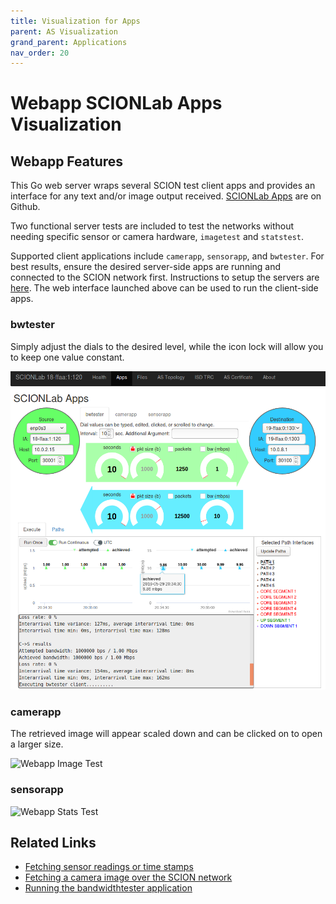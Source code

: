 ```yaml
---
title: Visualization for Apps
parent: AS Visualization
grand_parent: Applications
nav_order: 20
---
```


# Webapp SCIONLab Apps Visualization

## Webapp Features

This Go web server wraps several SCION test client apps and provides an interface for any text and/or image output received. [SCIONLab Apps](http://github.com/netsec-ethz/scion-apps) are on Github.

Two functional server tests are included to test the networks without needing specific sensor or camera hardware, `imagetest` and `statstest`.

Supported client applications include `camerapp`, `sensorapp`, and `bwtester`. For best results, ensure the desired server-side apps are running and connected to the SCION network first. Instructions to setup the servers are [here](https://github.com/netsec-ethz/scion-apps). The web interface launched above can be used to run the client-side apps.

### bwtester

Simply adjust the dials to the desired level, while the icon lock will allow you to keep one value constant.

![Webapp Bandwidth Test](/content/images/webapp_bwtester.png?raw=true "Webapp Bandwidth Test")

### camerapp

The retrieved image will appear scaled down and can be clicked on to open a larger size.

![Webapp Image Test](/content/images/webapp_camerapp.png?raw=true "Webapp Image Test")

### sensorapp

![Webapp Stats Test](/content/images/webapp_sensorapp.png?raw=true "Webapp Stats Test")

## Related Links

* [Fetching sensor readings or time stamps](../fetch_sensor_readings.html)
* [Fetching a camera image over the SCION network](../access_camera.html)
* [Running the bandwidthtester application](../bwtester.html)

